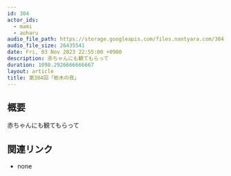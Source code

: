 ```yaml
---
id: 304
actor_ids:
  - mami
  - aoharu
audio_file_path: https://storage.googleapis.com/files.nantyara.com/304.mp3
audio_file_size: 26435541
date: Fri, 03 Nov 2023 22:55:00 +0900
description: 赤ちゃんにも観てもらって
duration: 1098.2926666666667
layout: article
title: 第304回「栃木の夜」
---
```

## 概要

赤ちゃんにも観てもらって

## 関連リンク

* none
